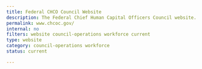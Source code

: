 ```yaml
---
title: Federal CHCO Council Website
description: The Federal Chief Human Capital Officers Council website.
permalink: www.chcoc.gov/
internal: no
filters: website council-operations workforce current
type: website
category: council-operations workforce
status: current

---
```

